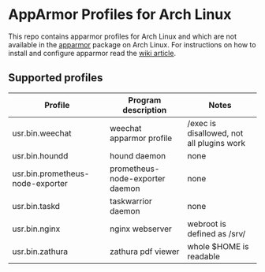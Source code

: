 # AppArmor Profiles for Arch Linux

This repo contains apparmor profiles for Arch Linux and which are not available in the [apparmor](https://www.archlinux.org/packages/community/x86_64/apparmor/) package on Arch Linux. For instructions on how to install and configure apparmor read the [wiki article](https://wiki.archlinux.org/index.php/AppArmor).

## Supported profiles

| Profile                           | Program description              | Notes                                     |
| ----------------------------------|----------------------------------|-------------------------------------------|
| usr.bin.weechat                   | weechat apparmor profile         | /exec is disallowed, not all plugins work |
| usr.bin.houndd                    | hound daemon                     | none                                      |
| usr.bin.prometheus-node-exporter  | prometheus-node-exporter daemon  | none                                      |
| usr.bin.taskd                     | taskwarrior daemon               | none                                      |
| usr.bin.nginx                     | nginx webserver                  | webroot is defined as /srv/               |
| usr.bin.zathura                   | zathura pdf viewer               | whole $HOME is readable                   |
